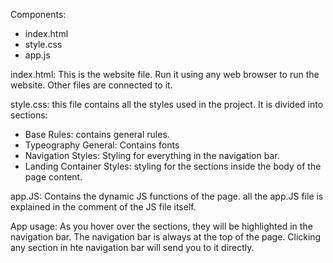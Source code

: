 Components:
- index.html
- style.css
- app.js

index.html:
    This is the website file. Run it using any web browser to run the website.
Other files are connected to it.

style.css:
    this file contains all the styles used in the project.
It is divided into sections:
- Base Rules:
    contains general rules.
- Typeography General:
    Contains fonts
- Navigation Styles:
    Styling for everything in the navigation bar.
- Landing Container Styles:
    styling for the sections inside the body of the page content.

app.JS:
     Contains the dynamic JS functions of the page.
all the app.JS file is explained in the comment of the JS file itself.


App usage:
    As you hover over the sections, they will be highlighted in the navigation bar. 
The navigation bar is always at the top of the page. Clicking any section in hte navigation bar will send you to it directly.
    